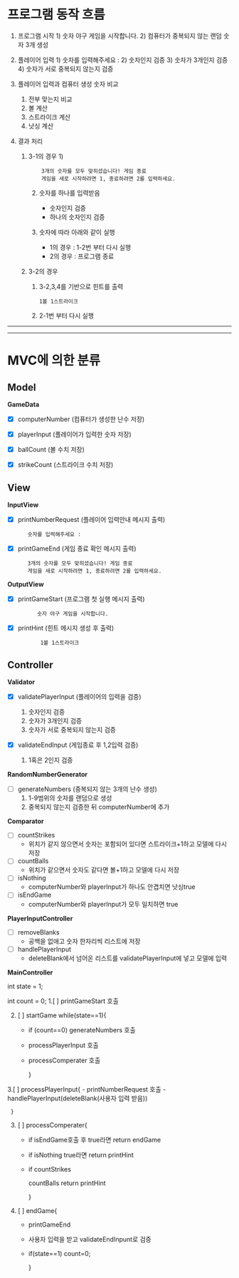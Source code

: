 프로그램 동작 흐름
===

1. 프로그램 시작
   1) 
            숫자 야구 게임을 시작합니다.
   2) 컴퓨터가 중복되지 않는 랜덤 숫자 3개 생성


2. 플레이어 입력
   1)
            숫자를 입력해주세요 : 
   2) 숫자인지 검증
   3) 숫자가 3개인지 검증
   4) 숫자가 서로 중복되지 않는지 검증
   

3. 플레이어 입력과 컴퓨터 생성 숫자 비교
   1) 전부 맞는지 비교
   2) 볼 계산
   3) 스트라이크 계산
   4) 낫싱 계산


4. 결과 처리
   1) 3-1의 경우
      1)
   
              3개의 숫자를 모두 맞히셨습니다! 게임 종료
              게임을 새로 시작하려면 1, 종료하려면 2를 입력하세요.
      2) 숫자를 하나를 입력받음
         - 숫자인지 검증
         - 하나의 숫자인지 검증
      3) 숫자에 따라 아래와 같이 실행
         
         - 1의 경우 : 1-2번 부터 다시 실행
         - 2의 경우 : 프로그램 종료

   2) 3-2의 경우
      1) 3-2,3,4를 기반으로 힌트를 출력 

             1볼 1스트라이크
      2) 2-1번 부터 다시 실행

---

---
MVC에 의한 분류
==
## Model
__GameData__
- [x] computerNumber (컴퓨터가 생성한 난수 저장)
- [x] playerInput (플레이어가 입력한 숫자 저장)
- [x] ballCount (볼 수치 저장)
- [x] strikeCount (스트라이크 수치 저장)


## View
__InputView__
- [x] printNumberRequest (플레이어 입력안내 메시지 출력)

         숫자를 입력해주세요 : 
- [x] printGameEnd (게임 종료 확인 메시지 출력)

         3개의 숫자를 모두 맞히셨습니다! 게임 종료
         게임을 새로 시작하려면 1, 종료하려면 2를 입력하세요.

__OutputView__
- [x] printGameStart (프로그램 첫 실행 메시지 출력)

            숫자 야구 게임을 시작합니다.
- [x] printHint (힌트 메시지 생성 후 출력)

             1볼 1스트라이크

## Controller
__Validator__


- [x] validatePlayerInput (플레이어의 입력을 검증)
   1) 숫자인지 검증
   3) 숫자가 3개인지 검증
   4) 숫자가 서로 중복되지 않는지 검증


- [x] validateEndInput (게임종료 후 1,2입력 검증)
  1) 1혹은 2인지 검증

__RandomNumberGenerator__
- [ ] generateNumbers (중복되지 않는 3개의 난수 생성)
  1) 1-9범위의 숫자를 랜덤으로 생성
  2) 중복되지 않는지 검증한 뒤 computerNumber에 추가

__Comparator__
- [ ] countStrikes
    * 위치가 같지 않으면서 숫자는 포함되어 있다면 스트라이크+1하고 모델에 다시 저장
- [ ] countBalls
    * 위치가 같으면서 숫자도 같다면 볼+1하고 모델에 다시 저장
- [ ] isNothing
    * computerNumber와 playerInput가 하나도 안겹치면 낫싱true
- [ ] isEndGame
    * computerNumber와 playerInput가 모두 일치하면 true

__PlayerInputController__
- [ ] removeBlanks
  * 공백을 없애고 숫자 한자리씩 리스트에 저장
- [ ] handlePlayerInput
  * deleteBlank에서 넘어온 리스트를 validatePlayerInput에 넣고 모델에 입력

  
__MainController__

int state = 1;

int count = 0;
1.[ ]  printGameStart 호출


2. [ ] startGame while(state==1){
    - if (count==0) generateNumbers 호출
    - processPlayerInput 호출
    - processComperater 호출
   
      }
   

3.[ ]  processPlayerInput{
    - printNumberRequest 호출
    - handlePlayerInput(deleteBlank(사용자 입력 받음))
   
     }
   

3. [ ] processComperater{
   - if isEndGame호출 후 true라면 return endGame
   - if isNothing true라면 return printHint
   - if countStrikes
   
     countBalls return printHint
   
     }


4. [ ] endGame{
   - printGameEnd
   - 사용자 입력을 받고 validateEndInpunt로 검증
   - if(state==1) count=0;
   
     }






